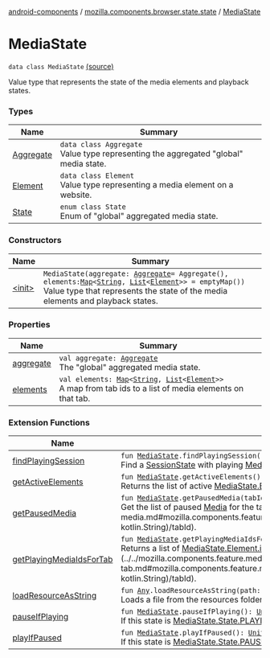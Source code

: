 [android-components](../../index.md) / [mozilla.components.browser.state.state](../index.md) / [MediaState](./index.md)

# MediaState

`data class MediaState` [(source)](https://github.com/mozilla-mobile/android-components/blob/master/components/browser/state/src/main/java/mozilla/components/browser/state/state/MediaState.kt#L18)

Value type that represents the state of the media elements and playback states.

### Types

| Name | Summary |
|---|---|
| [Aggregate](-aggregate/index.md) | `data class Aggregate`<br>Value type representing the aggregated "global" media state. |
| [Element](-element/index.md) | `data class Element`<br>Value type representing a media element on a website. |
| [State](-state/index.md) | `enum class State`<br>Enum of "global" aggregated media state. |

### Constructors

| Name | Summary |
|---|---|
| [&lt;init&gt;](-init-.md) | `MediaState(aggregate: `[`Aggregate`](-aggregate/index.md)` = Aggregate(), elements: `[`Map`](https://kotlinlang.org/api/latest/jvm/stdlib/kotlin.collections/-map/index.html)`<`[`String`](https://kotlinlang.org/api/latest/jvm/stdlib/kotlin/-string/index.html)`, `[`List`](https://kotlinlang.org/api/latest/jvm/stdlib/kotlin.collections/-list/index.html)`<`[`Element`](-element/index.md)`>> = emptyMap())`<br>Value type that represents the state of the media elements and playback states. |

### Properties

| Name | Summary |
|---|---|
| [aggregate](aggregate.md) | `val aggregate: `[`Aggregate`](-aggregate/index.md)<br>The "global" aggregated media state. |
| [elements](elements.md) | `val elements: `[`Map`](https://kotlinlang.org/api/latest/jvm/stdlib/kotlin.collections/-map/index.html)`<`[`String`](https://kotlinlang.org/api/latest/jvm/stdlib/kotlin/-string/index.html)`, `[`List`](https://kotlinlang.org/api/latest/jvm/stdlib/kotlin.collections/-list/index.html)`<`[`Element`](-element/index.md)`>>`<br>A map from tab ids to a list of media elements on that tab. |

### Extension Functions

| Name | Summary |
|---|---|
| [findPlayingSession](../../mozilla.components.feature.media.ext/find-playing-session.md) | `fun `[`MediaState`](./index.md)`.findPlayingSession(): `[`Pair`](https://kotlinlang.org/api/latest/jvm/stdlib/kotlin/-pair/index.html)`<`[`String`](https://kotlinlang.org/api/latest/jvm/stdlib/kotlin/-string/index.html)`, `[`List`](https://kotlinlang.org/api/latest/jvm/stdlib/kotlin.collections/-list/index.html)`<`[`Element`](-element/index.md)`>>?`<br>Find a [SessionState](../-session-state/index.md) with playing [Media](../../mozilla.components.concept.engine.media/-media/index.md) and return this [Pair](https://kotlinlang.org/api/latest/jvm/stdlib/kotlin/-pair/index.html) or `null` if no such [SessionState](../-session-state/index.md) could be found. |
| [getActiveElements](../../mozilla.components.feature.media.ext/get-active-elements.md) | `fun `[`MediaState`](./index.md)`.getActiveElements(): `[`List`](https://kotlinlang.org/api/latest/jvm/stdlib/kotlin.collections/-list/index.html)`<`[`Element`](-element/index.md)`>`<br>Returns the list of active [MediaState.Element](-element/index.md)s. |
| [getPausedMedia](../../mozilla.components.feature.media.ext/get-paused-media.md) | `fun `[`MediaState`](./index.md)`.getPausedMedia(tabId: `[`String`](https://kotlinlang.org/api/latest/jvm/stdlib/kotlin/-string/index.html)`?): `[`List`](https://kotlinlang.org/api/latest/jvm/stdlib/kotlin.collections/-list/index.html)`<`[`Element`](-element/index.md)`>`<br>Get the list of paused [Media](../../mozilla.components.concept.engine.media/-media/index.md) for the tab with the provided [tabId](../../mozilla.components.feature.media.ext/get-paused-media.md#mozilla.components.feature.media.ext$getPausedMedia(mozilla.components.browser.state.state.MediaState, kotlin.String)/tabId). |
| [getPlayingMediaIdsForTab](../../mozilla.components.feature.media.ext/get-playing-media-ids-for-tab.md) | `fun `[`MediaState`](./index.md)`.getPlayingMediaIdsForTab(tabId: `[`String`](https://kotlinlang.org/api/latest/jvm/stdlib/kotlin/-string/index.html)`?): `[`List`](https://kotlinlang.org/api/latest/jvm/stdlib/kotlin.collections/-list/index.html)`<`[`String`](https://kotlinlang.org/api/latest/jvm/stdlib/kotlin/-string/index.html)`>`<br>Returns a list of [MediaState.Element.id](-element/id.md) of playing media on the tab with the given [tabId](../../mozilla.components.feature.media.ext/get-playing-media-ids-for-tab.md#mozilla.components.feature.media.ext$getPlayingMediaIdsForTab(mozilla.components.browser.state.state.MediaState, kotlin.String)/tabId). |
| [loadResourceAsString](../../mozilla.components.support.test.file/kotlin.-any/load-resource-as-string.md) | `fun `[`Any`](https://kotlinlang.org/api/latest/jvm/stdlib/kotlin/-any/index.html)`.loadResourceAsString(path: `[`String`](https://kotlinlang.org/api/latest/jvm/stdlib/kotlin/-string/index.html)`): `[`String`](https://kotlinlang.org/api/latest/jvm/stdlib/kotlin/-string/index.html)<br>Loads a file from the resources folder and returns its content as a string object. |
| [pauseIfPlaying](../../mozilla.components.feature.media.ext/pause-if-playing.md) | `fun `[`MediaState`](./index.md)`.pauseIfPlaying(): `[`Unit`](https://kotlinlang.org/api/latest/jvm/stdlib/kotlin/-unit/index.html)<br>If this state is [MediaState.State.PLAYING](-state/-p-l-a-y-i-n-g.md) then pause all playing [Media](../../mozilla.components.concept.engine.media/-media/index.md). |
| [playIfPaused](../../mozilla.components.feature.media.ext/play-if-paused.md) | `fun `[`MediaState`](./index.md)`.playIfPaused(): `[`Unit`](https://kotlinlang.org/api/latest/jvm/stdlib/kotlin/-unit/index.html)<br>If this state is [MediaState.State.PAUSED](-state/-p-a-u-s-e-d.md) then resume playing all paused [Media](../../mozilla.components.concept.engine.media/-media/index.md). |
